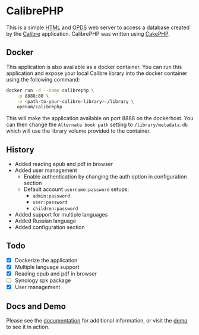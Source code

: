 # CalibrePHP

This is a simple [HTML](http://en.wikipedia.org/wiki/HTML) and [OPDS](http://en.wikipedia.org/wiki/OPDS) web server to access a database created by the [Calibre](http://calibre-ebook.com) application. CalibrePHP was written using [CakePHP](http://cakephp.org).

## Docker
This application is also available as a docker container. You can run this application and expose your local Calibre library into the docker container using the following command:

```bash
docker run -d --name calibrephp \
	-p 8888:80 \
	-v <path-to-your-calibre-library>:/library \
	openam/calibrephp
```

This will make the application available on port 8888 on the dockerhost. You can then change the `Alternate book path` setting to `/library/metadata.db` which will use the library volume provided to the container.

## History
* Added reading epub and pdf in browser
* Added user management
  * Enable authentication by changing the auth option in configuration section
  * Default account `username:password` setups:
    * `admin:password`
    * `user:password`
    * `children:password`
* Added support for multiple languages
* Added Russian language
* Added configuration section

## Todo
* [x] Dockerize the application
* [x] Multiple language support
* [x] Reading epub and pdf in browser
* [ ] Synology spk package
* [x] User management

## Docs and Demo

Please see the [documentation](http://openam.github.io/calibrephp/) for additional information, or visit the [demo](http://calibre.fakewaffle.com/demo) to see it in action.
